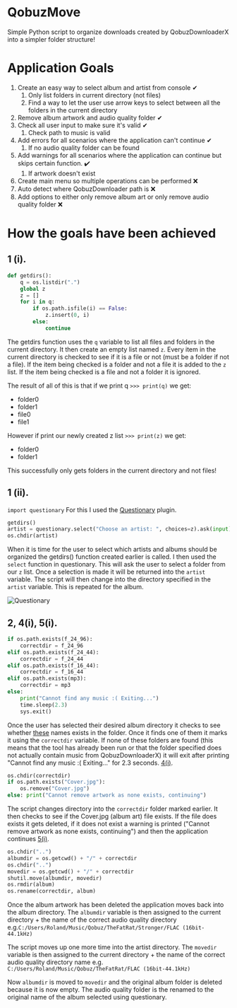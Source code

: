 # QobuzMove
Simple Python script to organize downloads created by QobuzDownloaderX into a simpler folder structure!

# Application Goals
1. Create an easy way to select album and artist from console ✔
   1. Only list folders in current directory (not files)
   1. Find a way to let the user use arrow keys to select between all the folders in the current directory
1. Remove album artwork and audio quality folder ✔
1. Check all user input to make sure it's valid ✔
   1. Check path to music is valid
1. Add errors for all scenarios where the application can't continue ✔
   1. If no audio quality folder can be found
1. Add warnings for all scenarios where the application can continue but skips certain function. :heavy_check_mark:
   1. If artwork doesn't exist
1. Create main menu so multiple operations can be performed :x:
1. Auto detect where QobuzDownloader path is :x:
1. Add options to either only remove album art or only remove audio quality folder :x:

# How the goals have been achieved
## 1 (i).
```python
def getdirs():
    q = os.listdir(".")
    global z
    z = []
    for i in q:
        if os.path.isfile(i) == False:
            z.insert(0, i)
        else:
            continue
```
The getdirs function uses the `q` variable to list all files and folders in the current directory.
It then create an empty list named `z`.
Every item in the current directory is checked to see if it is a file or not (must be a folder if not a file).
If the item being checked is a folder and not a file it is added to the `z` list.
If the item being checked is a file and not a folder it is ignored.

The result of all of this is that if we print q `>>> print(q)` we get:
- folder0
- folder1
- file0
- file1

However if print our newly created z list `>>> print(z)` we get:
- folder0
- folder1

This successfully only gets folders in the current directory and not files!

## 1 (ii).
`import questionary`
For this I used the [Questionary](https://pypi.org/project/questionary/) plugin.

```python
getdirs()
artist = questionary.select("Choose an artist: ", choices=z).ask(input)
os.chdir(artist)
```
When it is time for the user to select which artists and albums should be organized the getdirs() function created earlier is called.
I then used the `select` function in questionary. This will ask the user to select a folder from our `z` list. Once a selection is made it will be returned into the `artist` variable. The script will then change into the directory specified in the `artist` variable. This is repeated for the album.

![Questionary](https://i.imgur.com/IL3yqwC.gif)

## 2, 4(i), 5(i).
```python
if os.path.exists(f_24_96):
    correctdir = f_24_96
elif os.path.exists(f_24_44):
    correctdir = f_24_44
elif os.path.exists(f_16_44):
    correctdir = f_16_44
elif os.path.exists(mp3):
    correctdir = mp3
else:
    print("Cannot find any music :( Exiting...")
    time.sleep(2.3)
    sys.exit()
```
Once the user has selected their desired album directory it checks to see whether [these](https://i.imgur.com/EkcsWOQ.png) names exists in the folder. Once it finds one of them it marks it using the `correctdir` variable. If none of these folders are found (this means that the tool has already been run or that the folder specified does not actually contain music from QobuzDownloaderX) it will exit after printing "Cannot find any music :( Exiting..." for 2.3 seconds. [4(i)](https://github.com/RolandWH/QobuzMove/blob/master/README.md#:~:text=If%20no%20audio%20quality%20folder%20can%20be%20found).

```python
os.chdir(correctdir)
if os.path.exists("Cover.jpg"):
    os.remove("Cover.jpg")
else: print("Cannot remove artwork as none exists, continuing")
```
The script changes directory into the `correctdir` folder marked earlier. It then checks to see if the Cover.jpg (album art) file exists. If the file does exists it gets deleted, if it does not exist a warning is printed ("Cannot remove artwork as none exists, continuing") and then the application continues [5(i)](https://github.com/RolandWH/QobuzMove/blob/master/README.md#:~:text=If%20artwork%20dosen't%20exist).

```python
os.chdir("..")
albumdir = os.getcwd() + "/" + correctdir
os.chdir("..")
movedir = os.getcwd() + "/" + correctdir
shutil.move(albumdir, movedir)
os.rmdir(album)
os.rename(correctdir, album)
```
Once the album artwork has been deleted the application moves back into the album directory.
The `albumdir` variable is then assigned to the current directory + the name of the correct audio quality directory e.g.`C:/Users/Roland/Music/Qobuz/TheFatRat/Stronger/FLAC (16bit-44.1kHz)`

The script moves up one more time into the artist directory.
The `movedir` variable is then assigned to the current directory + the name of the correct audio quality directory name
e.g. `C:/Users/Roland/Music/Qobuz/TheFatRat/FLAC (16bit-44.1kHz)`

Now `albumdir` is moved to `movedir` and the original album folder is deleted because it is now empty.
The audio quality folder is the renamed to the original name of the album selected using questionary.
